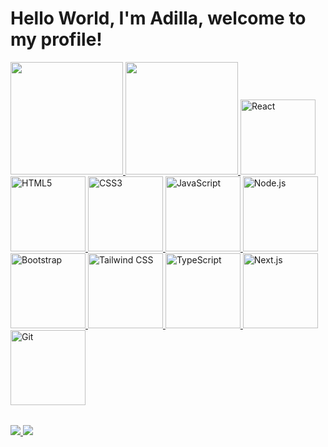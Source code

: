 # Hello World, I'm Adilla, welcome to my profile!

<table>
  <a href="https://github.com/Adilla-rgp">
  <img height="180em" src="https://github-readme-stats.vercel.app/api?username=Adilla-rgp&show_icons=true&theme=tokyonight&include_all_commits=true&count_private=true"/>
  <img height="180em" src="https://github-readme-stats.vercel.app/api/top-langs/?username=Adilla-rgp&layout=compact&langs_count=6&theme=tokyonight"/>
  <img src="https://img.icons8.com/color/2x/react-native.png" width="120" alt="React">
  <img src="https://img.icons8.com/color/2x/html-5.png" width="120" alt="HTML5">
  <img src="https://img.icons8.com/color/2x/css3.png" width="120" alt="CSS3">
  <img src="https://static.vecteezy.com/system/resources/previews/027/127/560/non_2x/javascript-logo-javascript-icon-transparent-free-png.png" width="120" alt="JavaScript">
  <img src="https://img.icons8.com/fluency/2x/node-js.png" width="120" alt="Node.js">
  <img src="https://img.icons8.com/color/2x/bootstrap.png" width="120" alt="Bootstrap">
  <img src="https://img.icons8.com/color/344/tailwind-css.png" width="120" alt="Tailwind CSS">
  <img src="https://img.icons8.com/color/2x/typescript.png" width="120" alt="TypeScript">
  <img src="https://upload.wikimedia.org/wikipedia/commons/8/8e/Nextjs-logo.svg" width="120" alt="Next.js">
  <img src="https://git-scm.com/images/logos/downloads/Git-Icon-1788C.png" width="120" alt="Git">
</table>

<div> 
  <a href="https://www.linkedin.com/in/adilla-gomes/" target="_blank">
    <img src="https://img.shields.io/badge/-LinkedIn-%230077B5?style=for-the-badge&logo=linkedin&logoColor=white" target="_blank">
  </a>
  <a href="mailto:adillagomes3740@gmail.com">
    <img src="https://img.shields.io/badge/-Gmail-%23333?style=for-the-badge&logo=gmail&logoColor=white" target="_blank">
  </a>
</div>
